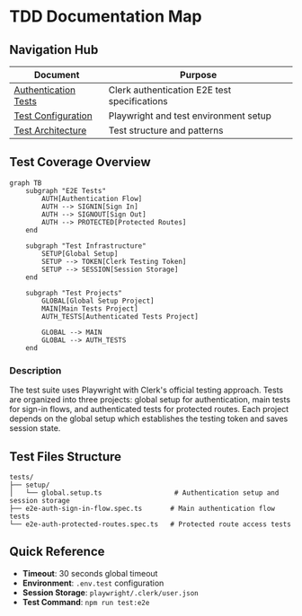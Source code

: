 # TDD Documentation Map

## Navigation Hub

| Document | Purpose |
|----------|---------|
| [Authentication Tests](./authentication.md) | Clerk authentication E2E test specifications |
| [Test Configuration](./configuration.md) | Playwright and test environment setup |
| [Test Architecture](./architecture.md) | Test structure and patterns |

## Test Coverage Overview

```mermaid
graph TB
    subgraph "E2E Tests"
        AUTH[Authentication Flow]
        AUTH --> SIGNIN[Sign In]
        AUTH --> SIGNOUT[Sign Out]
        AUTH --> PROTECTED[Protected Routes]
    end
    
    subgraph "Test Infrastructure"
        SETUP[Global Setup]
        SETUP --> TOKEN[Clerk Testing Token]
        SETUP --> SESSION[Session Storage]
    end
    
    subgraph "Test Projects"
        GLOBAL[Global Setup Project]
        MAIN[Main Tests Project]
        AUTH_TESTS[Authenticated Tests Project]
        
        GLOBAL --> MAIN
        GLOBAL --> AUTH_TESTS
    end
```

### Description
The test suite uses Playwright with Clerk's official testing approach. Tests are organized into three projects: global setup for authentication, main tests for sign-in flows, and authenticated tests for protected routes. Each project depends on the global setup which establishes the testing token and saves session state.

## Test Files Structure

```
tests/
├── setup/
│   └── global.setup.ts                  # Authentication setup and session storage
├── e2e-auth-sign-in-flow.spec.ts       # Main authentication flow tests  
└── e2e-auth-protected-routes.spec.ts   # Protected route access tests
```

## Quick Reference

- **Timeout**: 30 seconds global timeout
- **Environment**: `.env.test` configuration
- **Session Storage**: `playwright/.clerk/user.json`
- **Test Command**: `npm run test:e2e`